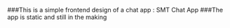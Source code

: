 ###This is a simple frontend design of a chat app : SMT Chat App
###The app is static and still in the making
